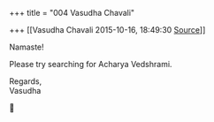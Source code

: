 +++
title = "004 Vasudha Chavali"

+++
[[Vasudha Chavali	2015-10-16, 18:49:30 [Source](https://groups.google.com/g/samskrita/c/Ry50oYWO_jU)]]



Namaste!

Please try searching for Acharya Vedshrami.

Regards,  
Vasudha




